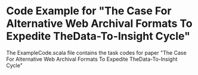 # Code Example for "The Case For Alternative Web Archival Formats To Expedite TheData-To-Insight Cycle"

The ExampleCode.scala file contains the task codes for paper "The Case For Alternative Web Archival Formats To Expedite TheData-To-Insight Cycle"
